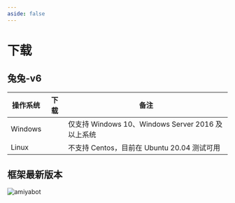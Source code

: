 ```yaml
---
aside: false
---
```


<script setup>
import download from './components/download.vue'
</script>

# 下载

## 兔兔-v6

| 操作系统    | 下载                           | 备注                                       |
|---------|------------------------------|------------------------------------------|
| Windows | <download version="win32" /> | 仅支持 Windows 10、Windows Server 2016 及以上系统 |
| Linux   | <download version="linux" /> | 不支持 Centos，目前在 Ubuntu 20.04 测试可用         |

## 框架最新版本

![amiyabot](https://img.shields.io/pypi/v/amiyabot)
